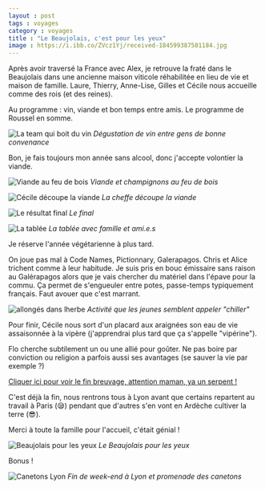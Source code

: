 ```yaml
--- 
layout : post 
tags : voyages 
category : voyages 
title : "Le Beaujolais, c'est pour les yeux"
image : https://i.ibb.co/ZVcz1Yj/received-184599387501184.jpg
--- 
```


Après avoir traversé la France avec Alex, je retrouve la fraté dans le Beaujolais dans une ancienne maison viticole réhabilitée en lieu de vie et maison de famille. Laure, Thierry, Anne-Lise, Gilles et Cécile nous accueille comme des rois (et des reines).

Au programme : vin, viande et bon temps entre amis. Le programme de Roussel en somme. 

![La team qui boit du vin](https://i.ibb.co/7Gb5Tdz/IMG-20230519-174831-sn-OSexk-A2m.jpg)
_Dégustation de vin entre gens de bonne convenance_ 

Bon, je fais toujours mon année sans alcool, donc j'accepte volontier la viande. 

![Viande au feu de bois](https://i.ibb.co/8xSPz1D/received-791603009203321.jpg)
_Viande et champignons au feu de bois_ 

![Cécile découpe la viande](https://i.ibb.co/zRmC3jx/received-2518796014950952.jpg)
_La cheffe découpe la viande_

![Le résultat final](https://i.ibb.co/wBYY2NS/IMG-20230520-143616-Xleo-Mhgu8-D.jpg)
_Le final_ 

![La tablée](https://i.ibb.co/YLHNYVG/received-935094497710209.jpg)
_La tablée avec famille et ami.e.s_ 

Je réserve l'année végétarienne à plus tard. 

On joue pas mal à Code Names, Pictionnary, Galerapagos. Chris et Alice trichent comme à leur habitude. Je suis pris en bouc émissaire sans raison au Galérapagos alors que je vais chercher du matériel dans l'épave pour la commu. 
Ça permet de s'engueuler entre potes, passe-temps typiquement français. Faut avouer que c'est marrant. 

![allongés dans lherbe](https://i.ibb.co/fYs4VjT/received-6169724419780571.jpg)
_Activité que les jeunes semblent appeler "chiller"_ 

Pour finir, Cécile nous sort d'un placard aux araignées son eau de vie assaisonnée à la vipère (j'apprendrai plus tard que ça s'appelle "vipérine").

Flo cherche subtilement un ou une allié pour goûter. Ne pas boire par conviction ou religion a parfois aussi ses avantages (se sauver la vie par exemple ?)

[Cliquer ici pour voir le fin breuvage, attention maman, ya un serpent !](https://i.ibb.co/ccxWCbG/IMG-20230521-161036-Vbsu-H97-D6v.jpg)

C'est déjà la fin, nous rentrons tous à Lyon avant que certains repartent au travail à Paris (😪) pendant que d'autres s'en vont en Ardèche cultiver la terre (😎).

Merci à toute la famille pour l'accueil, c'était génial ! 

![Beaujolais pour les yeux](https://i.ibb.co/BLbN55n/received-895485011549241.jpg)
_Le Beaujolais pour les yeux_ 

Bonus !

![Canetons Lyon](https://i.ibb.co/3RDPmr8/IMG-20230521-194321-k-PR7uoy65-C.jpg)
_Fin de week-end à Lyon et promenade des canetons_
